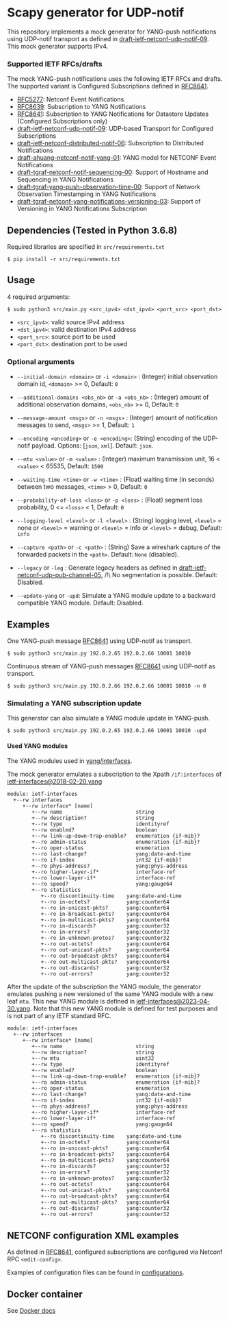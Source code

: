 # Scapy generator for UDP-notif

This repository implements a mock generator for YANG-push notifications using UDP-notif transport as defined in [draft-ietf-netconf-udp-notif-09](https://datatracker.ietf.org/doc/draft-ietf-netconf-udp-notif/09/). This mock generator supports IPv4.


### Supported IETF RFCs/drafts

The mock YANG-push notifications uses the following IETF RFCs and drafts. The supported variant is Configured Subscriptions defined in [RFC8641](https://datatracker.ietf.org/doc/rfc8641/).

- [RFC5277](https://datatracker.ietf.org/doc/rfc5277): Netconf Event Notifications
- [RFC8639](https://datatracker.ietf.org/doc/rfc8639): Subscription to YANG Notifications
- [RFC8641](https://datatracker.ietf.org/doc/rfc8641/): Subscription to YANG Notifications for Datastore Updates (Configured Subscriptions only)
- [draft-ietf-netconf-udp-notif-09](https://datatracker.ietf.org/doc/draft-ietf-netconf-udp-notif/09/): UDP-based Transport for Configured Subscriptions
- [draft-ietf-netconf-distributed-notif-06](https://datatracker.ietf.org/doc/draft-ietf-netconf-distributed-notif/06/): Subscription to Distributed Notifications
- [draft-ahuang-netconf-notif-yang-01](https://datatracker.ietf.org/doc/draft-ahuang-netconf-notif-yang/01/): YANG model for NETCONF Event Notifications
- [draft-tgraf-netconf-notif-sequencing-00](https://datatracker.ietf.org/doc/draft-tgraf-netconf-notif-sequencing/00/): Support of Hostname and Sequencing in YANG Notifications
- [draft-tgraf-yang-push-observation-time-00](https://datatracker.ietf.org/doc/draft-tgraf-yang-push-observation-time/00/): Support of Network Observation Timestamping in YANG Notifications
- [draft-tgraf-netconf-yang-notifications-versioning-03](https://datatracker.ietf.org/doc/draft-tgraf-netconf-yang-notifications-versioning/03/): Support of Versioning in YANG Notifications Subscription


## Dependencies (Tested in Python 3.6.8)
Required libraries are specified in `src/requirements.txt`
```shell
$ pip install -r src/requirements.txt
```

## Usage

4 required arguments: 
```shell
$ sudo python3 src/main.py <src_ipv4> <dst_ipv4> <port_src> <port_dst>
```

- `<src_ipv4>`: valid source IPv4 address
- `<dst_ipv4>`: valid destination IPv4 address
- `<port_src>`: source port to be used
- `<port_dst>`: destination port to be used

### Optional arguments

- `--initial-domain <domain>` or `-i <domain>` : (Integer) initial observation domain id, `<domain>` >= 0, Default: `0`

- `--additional-domains <obs_nb>` or `-a <obs_nb>` : (Integer) amount of additional observation domains, `<obs_nb>` >= 0, Default: `0`

- `--message-amount <msgs>` or `-n <msgs>` : (Integer) amount of notification messages to send, `<msgs>` >= 1, Default: `1`

- `--encoding <encoding>` or `-e <encoding>`: (String) encoding of the UDP-notif payload. Options: [`json`, `xml`]. Default: `json`.

- `--mtu <value>` or `-m <value>` : (Integer) maximum transmission unit, 16 < `<value>` < 65535, Default: `1500`

- `--waiting-time <time>` or `-w <time>` : (Float) waiting time (in seconds) between two messages, `<time>` > 0, Default: `0`

- `--probability-of-loss <loss>` or `-p <loss>` : (Float) segment loss probability, 0 <= `<loss>` < 1, Default: `0`

- `--logging-level <level>` or `-l <level>` : (String) logging level, `<level>` = none or `<level>` = warning or `<level>` = info or `<level>` = debug, Default: `info`

- `--capture <path>` or `-c <path>` : (String) Save a wireshark capture of the forwarded packets in the `<path>`. Default: `None` (disabled).

- `--legacy` or `-leg` : Generate legacy headers as defined in [draft-ietf-netconf-udp-pub-channel-05](https://datatracker.ietf.org/doc/draft-ietf-netconf-udp-pub-channel/), /!\ No segmentation is possible. Default: Disabled.

- `--update-yang` or `-upd`: Simulate a YANG module update to a backward compatible YANG module. Default: Disabled.

## Examples

One YANG-push message [RFC8641](https://datatracker.ietf.org/doc/rfc8641) using UDP-notif as transport.
```shell
$ sudo python3 src/main.py 192.0.2.65 192.0.2.66 10001 10010
```

Continuous stream of YANG-push messages [RFC8641](https://datatracker.ietf.org/doc/rfc8641) using UDP-notif as transport.
```shell
$ sudo python3 src/main.py 192.0.2.66 192.0.2.66 10001 10010 -n 0
```

### Simulating a YANG subscription update

This generator can also simulate a YANG module update in YANG-push.

```shell
$ sudo python3 src/main.py 192.0.2.65 192.0.2.66 10001 10010 -upd
```

#### Used YANG modules

The YANG modules used in [yang/interfaces](./yangs/interfaces/).

The mock generator emulates a subscription to the Xpath `/if:interfaces` of [ietf-interfaces@2018-02-20.yang](./yangs/interfaces/ietf-interfaces%402018-02-20.yang)

```yang
module: ietf-interfaces
  +--rw interfaces
     +--rw interface* [name]
        +--rw name                        string
        +--rw description?                string
        +--rw type                        identityref
        +--rw enabled?                    boolean
        +--rw link-up-down-trap-enable?   enumeration {if-mib}?
        +--ro admin-status                enumeration {if-mib}?
        +--ro oper-status                 enumeration
        +--ro last-change?                yang:date-and-time
        +--ro if-index                    int32 {if-mib}?
        +--ro phys-address?               yang:phys-address
        +--ro higher-layer-if*            interface-ref
        +--ro lower-layer-if*             interface-ref
        +--ro speed?                      yang:gauge64
        +--ro statistics
           +--ro discontinuity-time    yang:date-and-time
           +--ro in-octets?            yang:counter64
           +--ro in-unicast-pkts?      yang:counter64
           +--ro in-broadcast-pkts?    yang:counter64
           +--ro in-multicast-pkts?    yang:counter64
           +--ro in-discards?          yang:counter32
           +--ro in-errors?            yang:counter32
           +--ro in-unknown-protos?    yang:counter32
           +--ro out-octets?           yang:counter64
           +--ro out-unicast-pkts?     yang:counter64
           +--ro out-broadcast-pkts?   yang:counter64
           +--ro out-multicast-pkts?   yang:counter64
           +--ro out-discards?         yang:counter32
           +--ro out-errors?           yang:counter32
```

After the update of the subscription the YANG module, the generator emulates pushing a new versioned of the same YANG module with a new leaf `mtu`. This new YANG module is defined in [ietf-interfaces@2023-04-30.yang](./yangs/interfaces/ietf-interfaces%402023-04-30.yang). Note that this new YANG module is defined for test purposes and is not part of any IETF standard RFC.

```yang
module: ietf-interfaces
  +--rw interfaces
     +--rw interface* [name]
        +--rw name                        string
        +--rw description?                string
        +--rw mtu                         uint32
        +--rw type                        identityref
        +--rw enabled?                    boolean
        +--rw link-up-down-trap-enable?   enumeration {if-mib}?
        +--ro admin-status                enumeration {if-mib}?
        +--ro oper-status                 enumeration
        +--ro last-change?                yang:date-and-time
        +--ro if-index                    int32 {if-mib}?
        +--ro phys-address?               yang:phys-address
        +--ro higher-layer-if*            interface-ref
        +--ro lower-layer-if*             interface-ref
        +--ro speed?                      yang:gauge64
        +--ro statistics
           +--ro discontinuity-time    yang:date-and-time
           +--ro in-octets?            yang:counter64
           +--ro in-unicast-pkts?      yang:counter64
           +--ro in-broadcast-pkts?    yang:counter64
           +--ro in-multicast-pkts?    yang:counter64
           +--ro in-discards?          yang:counter32
           +--ro in-errors?            yang:counter32
           +--ro in-unknown-protos?    yang:counter32
           +--ro out-octets?           yang:counter64
           +--ro out-unicast-pkts?     yang:counter64
           +--ro out-broadcast-pkts?   yang:counter64
           +--ro out-multicast-pkts?   yang:counter64
           +--ro out-discards?         yang:counter32
           +--ro out-errors?           yang:counter32
```

## NETCONF configuration XML examples

As defined in [RFC8641](https://datatracker.ietf.org/doc/rfc8641), configured subscriptions are configured via Netconf RPC `<edit-config>`.

Examples of configuration files can be found in [configurations](./src/resources/xml/subscription/).

## Docker container
See [Docker docs](docker)
